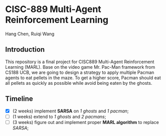 # CISC-889 Multi-Agent Reinforcement Learning

Hang Chen, Ruiqi Wang

## Introduction

This repository is a final project for CISC889 Multi-Agent Reinforcement Learning (MARL). Base on the video game Mr. Pac-Man framework from CS188 UCB, we are going to design a strategy to apply multiple Pacman agents to eat pellets in the maze. To get a higher score, Pacman should eat all pellets as quickly as possible while avoid being eaten by the ghosts.

## Timeline

- [x] (2 weeks) implement **SARSA** on _1 ghosts_ and _1 pacman_;
- [ ] (1 weeks) extend to _1 ghosts_ and _2 pacmans_;
- [ ] (3 weeks) figure out and implement proper **MARL algorithm** to replace _SARSA_;
